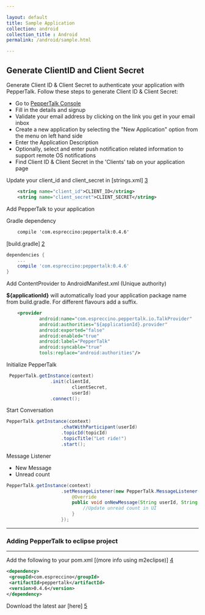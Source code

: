 ```yaml
---

layout: default
title: Sample Application
collection: android
collection_title : Android
permalink: /android/sample.html

---
```


## Generate ClientID and Client Secret
Generate Client ID & Client Secret to authenticate your application with PepperTalk. Follow these steps to generate Client ID & Client Secret:

* Go to [PepperTalk Console](https://console.getpeppertalk.com/dashboard/signup)
* Fill in the details and signup
* Validate your email address by clicking on the link you get in your email inbox
* Create a new application by selecting the "New Application" option from the menu on left hand side
* Enter the Application Description
* Optionally, select and enter push notification related information to support remote OS notifications
* Find Client ID & Client Secret in the 'Clients' tab on your application page

Update your client_id and client_secret in [strings.xml] [3]

```xml
    <string name="client_id">CLIENT_ID</string>
    <string name="client_secret">CLIENT_SECRET</string> 
```

Add PepperTalk to your application

Gradle dependency 

```xml
    compile 'com.espreccino:peppertalk:0.4.6'
```

[build.gradle] [2]

```groovy
dependencies {
    ...
    compile 'com.espreccino:peppertalk:0.4.6'
}
```

Add ContentProvider to AndroidManifest.xml (Unique authority)

<b>${applicationId}</b> will automatically load your application package name from build.gradle. For different flavours add a suffix.

```xml
    <provider
            android:name="com.espreccino.peppertalk.io.TalkProvider"
            android:authorities="${applicationId}.provider"
            android:exported="false"
            android:enabled="true"
            android:label="PepperTalk"
            android:syncable="true"
            tools:replace="android:authorities"/>
```
Initialize PepperTalk

```java
 PepperTalk.getInstance(context)
                .init(clientId,
                        clientSecret,
                        userId)
                .connect();
```

Start Conversation

```java
PepperTalk.getInstance(context)
                    .chatWithParticipant(userId)
                    .topicId(topicId)
                    .topicTitle("Let ride!")
                    .start();
```

Message Listener 
- New Message
- Unread count

```java
PepperTalk.getInstance(context)
                    .setMessageListener(new PepperTalk.MessageListener() {
                        @Override
                        public void onNewMessage(String userId, String topicId, int unreadCount) {
                            //Update unread count in UI
                        }
                    });
```

---
### Adding PepperTalk to eclipse project
---
Add the following to your pom.xml [(more info using m2eclipse)] [4]

```xml
<dependency>
 <groupId>com.espreccino</groupId>
 <artifactId>peppertalk</artifactId>
 <version>0.4.6</version>
</dependency>
````

Download the latest aar [here] [5]

[1]: https://console.getpeppertalk.com/ "PepperTalk"
[2]: https://github.com/Espreccino/PepperTalkAndroidSDK-Examples/blob/master/app/build.gradle "build.gralde"
[3]: https://github.com/Espreccino/PepperTalkAndroidSDK-Examples/blob/master/app/src/main/res/values/strings.xml#L6 "strings.xml"
[4]: http://books.sonatype.com/m2eclipse-book/reference/dependencies.html "m2eclipse"
[5]: https://search.maven.org/#browse%7C-793624875 "PepperTalk SNAPSHOT"